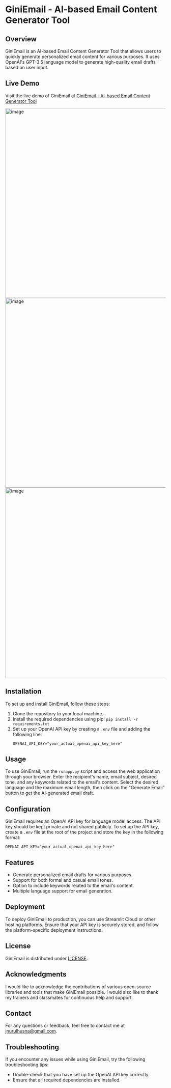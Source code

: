 # GiniEmail - AI-based Email Content Generator Tool

## Overview

GiniEmail is an AI-based Email Content Generator Tool that allows users to quickly generate personalized email content for various purposes. It uses OpenAI's GPT-3.5 language model to generate high-quality email drafts based on user input.

## Live Demo

Visit the live demo of GiniEmail at [GiniEmail - AI-based Email Content Generator Tool](https://giniemail-ai-based-email-content-generator-tool-6fcgi9i4cyplnt.streamlit.app/)

<img width="596" alt="image" src="https://github.com/NurulhusnaJamalAli/GiniEmail-AI-based-Email-Content-Generator-Tool/assets/141206939/459014d1-50ee-407f-923e-6b6804a4ded3">

<img width="596" alt="image" src="https://github.com/NurulhusnaJamalAli/GiniEmail-AI-based-Email-Content-Generator-Tool/assets/141206939/09fb81e4-7d04-4582-b73c-a1e50d166d6f">

<img width="599" alt="image" src="https://github.com/NurulhusnaJamalAli/GiniEmail-AI-based-Email-Content-Generator-Tool/assets/141206939/66101883-2ba4-48f7-a88f-14f5bc70608b">

## Installation

To set up and install GiniEmail, follow these steps:

1. Clone the repository to your local machine.
2. Install the required dependencies using pip: `pip install -r requirements.txt`
3. Set up your OpenAI API key by creating a `.env` file and adding the following line:
   ```
   OPENAI_API_KEY="your_actual_openai_api_key_here"
   ```

## Usage

To use GiniEmail, run the `runapp.py` script and access the web application through your browser. Enter the recipient's name, email subject, desired tone, and any keywords related to the email's content. Select the desired language and the maximum email length, then click on the "Generate Email" button to get the AI-generated email draft.

## Configuration

GiniEmail requires an OpenAI API key for language model access. The API key should be kept private and not shared publicly. To set up the API key, create a `.env` file at the root of the project and store the key in the following format:
```
OPENAI_API_KEY="your_actual_openai_api_key_here"
```

## Features

- Generate personalized email drafts for various purposes.
- Support for both formal and casual email tones.
- Option to include keywords related to the email's content.
- Multiple language support for email generation.

## Deployment

To deploy GiniEmail to production, you can use Streamlit Cloud or other hosting platforms. Ensure that your API key is securely stored, and follow the platform-specific deployment instructions.

## License

GiniEmail is distributed under [LICENSE](LICENSE).

## Acknowledgments

I would like to acknowledge the contributions of various open-source libraries and tools that make GiniEmail possible. I would also like to thank my trainers and classmates for continuous help and support. 

## Contact

For any questions or feedback, feel free to contact me at [jnurulhusna@gmail.com](mailto:jnurulhusna@gmail.com).

## Troubleshooting

If you encounter any issues while using GiniEmail, try the following troubleshooting tips:

- Double-check that you have set up the OpenAI API key correctly.
- Ensure that all required dependencies are installed.
